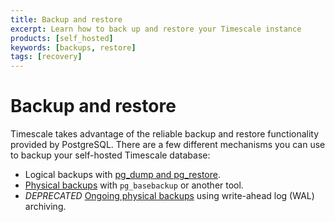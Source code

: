 ```yaml
---
title: Backup and restore
excerpt: Learn how to back up and restore your Timescale instance
products: [self_hosted]
keywords: [backups, restore]
tags: [recovery]
---
```


# Backup and restore

Timescale takes advantage of the reliable backup and restore functionality
provided by PostgreSQL. There are a few different mechanisms you can use to
backup your self-hosted Timescale database:

*   Logical backups with [pg_dump and pg_restore][logical-backups].
*   [Physical backups][physical-backups] with `pg_basebackup` or another tool.
*   _DEPRECATED_ [Ongoing physical backups][ongoing-physical-backups] using write-ahead log
  (WAL) archiving.

[logical-backups]: /timescaledb/:currentVersion:/how-to-guides/backup-and-restore/pg-dump-and-restore/
[ongoing-physical-backups]: /timescaledb/:currentVersion:/how-to-guides/backup-and-restore/docker-and-wale/
[physical-backups]: /timescaledb/:currentVersion:/how-to-guides/backup-and-restore/physical/
